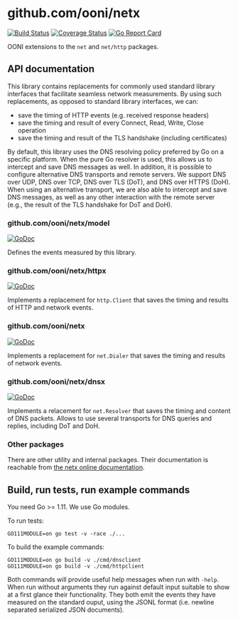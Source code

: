 # github.com/ooni/netx

[![Build Status](https://travis-ci.org/ooni/netx.svg?branch=master)](https://travis-ci.org/ooni/netx) [![Coverage Status](https://coveralls.io/repos/github/ooni/netx/badge.svg?branch=master)](https://coveralls.io/github/ooni/netx?branch=master) [![Go Report Card](https://goreportcard.com/badge/github.com/ooni/netx)](https://goreportcard.com/report/github.com/ooni/netx)

OONI extensions to the `net` and `net/http` packages.

## API documentation

This library contains replacements for commonly used standard library
interfaces that facilitate seamless network measurements. By using
such replacements, as opposed to standard library interfaces, we can:

* save the timing of HTTP events (e.g. received response headers)
* save the timing and result of every Connect, Read, Write, Close operation
* save the timing and result of the TLS handshake (including certificates)

By default, this library uses the DNS resolving policy preferred by
Go on a specific platform. When the pure Go resolver is used, this
allows us to intercept and save DNS messages as well. In addition, it
is possible to configure alternative DNS transports and remote
servers. We support DNS over UDP, DNS over TCP, DNS over TLS (DoT),
and DNS over HTTPS (DoH). When using an alternative transport, we
are also able to intercept and save DNS messages, as well as any
other interaction with the remote server (e.g., the result of the
TLS handshake for DoT and DoH).

### github.com/ooni/netx/model

[![GoDoc](https://godoc.org/github.com/ooni/netx/model?status.svg)](
https://godoc.org/github.com/ooni/netx/model)

Defines the events measured by this library.

### github.com/ooni/netx/httpx

[![GoDoc](https://godoc.org/github.com/ooni/netx/httpx?status.svg)](
https://godoc.org/github.com/ooni/netx/httpx)

Implements a replacement for `http.Client` that saves the timing and
results of HTTP and network events.

### github.com/ooni/netx

[![GoDoc](https://godoc.org/github.com/ooni/netx?status.svg)](
https://godoc.org/github.com/ooni/netx)

Implements a replacement for `net.Dialer` that saves the timing and
results of network events.

### github.com/ooni/netx/dnsx

[![GoDoc](https://godoc.org/github.com/ooni/netx/dnsx?status.svg)](
https://godoc.org/github.com/ooni/netx/dnsx)

Implements a relacement for `net.Resolver` that saves the timing and
content of DNS packets. Allows to use several transports for DNS
queries and replies, including DoT and DoH.

### Other packages

There are other utility and internal packages. Their documentation
is reachable from [the netx online documentation](
https://godoc.org/github.com/ooni/netx).

## Build, run tests, run example commands

You need Go >= 1.11. We use Go modules.

To run tests:

```
GO111MODULE=on go test -v -race ./...
```

To build the example commands:

```
GO111MODULE=on go build -v ./cmd/dnsclient
GO111MODULE=on go build -v ./cmd/httpclient
```

Both commands will provide useful help messages when run with `-help`. When
run without arguments they run against default input suitable to show
at a first glance their functionality. They both emit the events they have
measured on the standard ouput, using the JSONL format (i.e. newline
separated serialized JSON documents).
